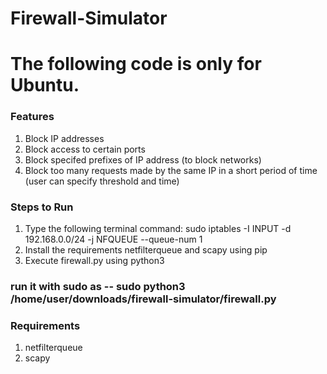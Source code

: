 # Firewall-Simulator
# The following code is only for Ubuntu.

### Features
1) Block IP addresses
2) Block access to certain ports 
3) Block specifed prefixes of IP address (to block networks)
4) Block too many requests made by the same IP in a short period of time (user can specify threshold and time)

### Steps to Run
1) Type the following terminal command: 
   sudo iptables -I INPUT -d 192.168.0.0/24 -j NFQUEUE --queue-num 1
2) Install the requirements netfilterqueue and scapy using pip 
3) Execute firewall.py using python3
### run it with sudo as -- sudo python3 /home/user/downloads/firewall-simulator/firewall.py

### Requirements
1) netfilterqueue
2) scapy
